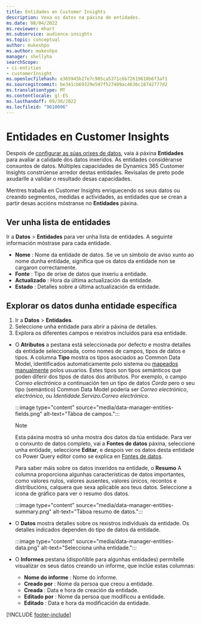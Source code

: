 ```yaml
---
title: Entidades en Customer Insights
description: Vexa os datos na páxina de entidades.
ms.date: 08/04/2022
ms.reviewer: mhart
ms.subservice: audience-insights
ms.topic: conceptual
author: mukeshpo
ms.author: mukeshpo
manager: shellyha
searchScope:
- ci-entities
- customerInsight
ms.openlocfilehash: e365945b27e7c985ca5371c6b72619610b6f3af1
ms.sourcegitcommit: be341cb69329e507f527409ac4636c18742777d2
ms.translationtype: MT
ms.contentlocale: gl-ES
ms.lasthandoff: 09/30/2022
ms.locfileid: "9610096"
---
```

# <a name="entities-in-customer-insights"></a>Entidades en Customer Insights

Despois de [configurar as súas orixes de datos](data-sources.md), vaia á páxina **Entidades** para avaliar a calidade dos datos inxeridos. As entidades considéranse conxuntos de datos. Múltiples capacidades de Dynamics 365 Customer Insights constrúense arredor destas entidades. Revisalas de preto pode axudarlle a validar o resultado desas capacidades.

Mentres traballa en Customer Insights enriquecendo os seus datos ou creando segmentos, medidas e actividades, as entidades que se crean a partir desas accións móstranse no **Entidades** páxina.

## <a name="view-a-list-of-entities"></a>Ver unha lista de entidades

Ir a **Datos** > **Entidades** para ver unha lista de entidades. A seguinte información móstrase para cada entidade.

- **Nome** : Nome da entidade de datos. Se ve un símbolo de aviso xunto ao nome dunha entidade, significa que os datos da entidade non se cargaron correctamente.
- **Fonte** : Tipo de orixe de datos que inxeriu a entidade.
- **Actualizado** : Hora da última actualización da entidade.
- **Estado** : Detalles sobre a última actualización da entidade.

## <a name="explore-a-specific-entitys-data"></a>Explorar os datos dunha entidade específica

1. Ir a **Datos** > **Entidades**.
1. Seleccione unha entidade para abrir a páxina de detalles.  
1. Explora os diferentes campos e rexistros incluídos para esa entidade.

- O **Atributos** a pestana está seleccionada por defecto e mostra detalles da entidade seleccionada, como nomes de campos, tipos de datos e tipos. A columna **Tipo** mostra os tipos asociados ao Common Data Model, identificados automaticamente polo sistema ou [mapeados manualmente](map-entities.md) polos usuarios. Estes tipos son tipos semánticos que poden diferir dos tipos de datos dos atributos. Por exemplo, o campo *Correo electrónico* a continuación ten un tipo de datos *Corda* pero o seu tipo (semántico) Common Data Model podería ser *Correo electrónico*, *electrónico*, ou *Identidade.Servizo.Correo electrónico*.

   :::image type="content" source="media/data-manager-entities-fields.png" alt-text="Táboa de campos.":::

   > [!NOTE]
   > Esta páxina mostra só unha mostra dos datos da túa entidade. Para ver o conxunto de datos completo, vai a **Fontes de datos** páxina, seleccione unha entidade, seleccione **Editar**, e despois ver os datos desta entidade co Power Query editor como se explica en [Fontes de datos](data-sources.md).

   Para saber máis sobre os datos inxeridos na entidade, o **Resumo** A columna proporciona algunhas características de datos importantes, como valores nulos, valores ausentes, valores únicos, recontos e distribucións, calquera que sexa aplicable aos teus datos. Seleccione a icona de gráfico para ver o resumo dos datos.

   :::image type="content" source="media/data-manager-entities-summary.png" alt-text="Táboa resumo de datos.":::

- O **Datos** mostra detalles sobre os rexistros individuais da entidade. Os detalles indicados dependen do tipo de datos da entidade.

   :::image type="content" source="media/data-manager-entities-data.png" alt-text="Selecciona unha entidade.":::

- O **Informes** pestana (dispoñible para algunhas entidades) permítelle visualizar os seus datos creando un informe, que inclúe estas columnas:

  - **Nome do informe** : Nome do informe.
  - **Creado por** : Nome da persoa que creou a entidade.
  - **Creada** : Data e hora de creación da entidade.
  - **Editado por** : Nome da persoa que modificou a entidade.
  - **Editado** : Data e hora da modificación da entidade.

[!INCLUDE [footer-include](includes/footer-banner.md)]
